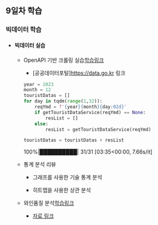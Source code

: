 ## 9일차 학습
### 빅데이터 학습

- #### 빅데이터 실습
    - OpenAPI 기반 크롤링 실습[학습링크](https://github.com/KangJeongTaek/bigdata-analysis-2024/blob/main/day09/da19_데이터포털_OpenAPI활용.ipynb)
        - [공공데이터포털]https://data.go.kr 링크

        ```python
        year = 2023
        month = 12
        touristDatas = []
        for day in tqdm(range(1,32)):
            reqYmd = f'{year}{month}{day:02d}'
            if getTouristDataService(reqYmd) == None:
                resList = []
            else:
                resList = getTouristDataService(reqYmd)
    
        touristDatas = touristDatas + resList
        ```

        100%|██████████| 31/31 [03:35<00:00,  7.66s/it]

    - 통계 분석 리뷰
        - 그래프를 사용한 기술 통계 분석

        - 히트맵을 사용한 상관 분석

    - 와인품질 분석[학습링크](https://github.com/KangJeongTaek/bigdata-analysis-2024/blob/main/day09/da20_와인품질등급_분석예측.ipynb)

        - [자료 링크](https://archive.ics.uci.edu/dataset/186/wine+quality)
